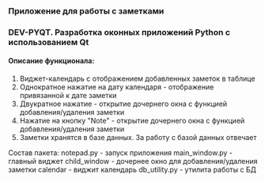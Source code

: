 ### Приложение для работы с заметками

### DEV-PYQT. Разработка оконных приложений Python c использованием Qt


#### Описание функционала:

1. Виджет-календарь с отображением добавленных заметок в таблице
2. Однократное нажатие на дату календаря - отображение привязанной к дате заметки
3. Двукратное нажатие - открытие дочернего окна с функцией добавления/удаления заметки
4. Нажатие на кнопку "Note" - открытие дочернего окна с функцией добавления/удаления заметки
4. Заметки хранятся в базе данных. За работу с базой данных отвечает

Состав пакета:
notepad.py - запуск приложения
main_window.py - главный виджет
child_window - дочернее окно для добавления/удаления заметки
calendar - виджит календарь
db_utility.py - утилита работы с БД
